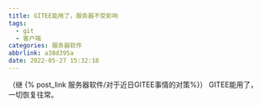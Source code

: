 ```yaml
---
title: GITEE能用了，服务器不受影响
tags:
  - git
  - 客户端
categories: 服务器软件
abbrlink: a38d395a
date: 2022-05-27 15:32:18
---
```

（继 {% post_link 服务器软件/对于近日GITEE事情的对策%}）
GITEE能用了，一切恢复往常。